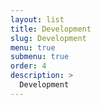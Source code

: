 ```yaml
---
layout: list
title: Development
slug: Development
menu: true
submenu: true
order: 4
description: >
  Development
---
```


